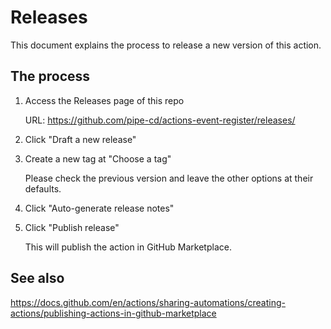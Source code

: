 # Releases

This document explains the process to release a new version of this action.

## The process

1. Access the Releases page of this repo

    URL: https://github.com/pipe-cd/actions-event-register/releases/

2. Click "Draft a new release"

3. Create a new tag at "Choose a tag"

    Please check the previous version and leave the other options at their defaults.

4. Click "Auto-generate release notes"

5. Click "Publish release"

    This will publish the action in GitHub Marketplace.

## See also

https://docs.github.com/en/actions/sharing-automations/creating-actions/publishing-actions-in-github-marketplace
